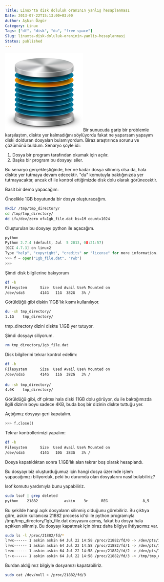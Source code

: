 ```yaml
---
Title: Linux'ta disk doluluk oranının yanlış hesaplanması
Date: 2013-07-22T15:13:00+03:00
Author: Aşkın Özgür
Category: Linux
Tags: ["df", "disk", "du", "free space"]
Slug: linuxta-disk-doluluk-oraninin-yanlis-hesaplanmasi
Status: published
---
```


![disk](/uploads/2013/07/disk.png)Bir sunucuda garip bir problemle karşılaştım, diskte yer kalmadığını söylüyordu fakat ne yaparsam yapayım diski dolduran dosyaları bulamıyordum. Biraz araştırınca sorunu ve çözümünü buldum. Senaryo şöyle idi:

1.  Dosya bir program tarafından okumak için açılır.
2.  Başka bir program bu dosyayı siler.

Bu senaryo gerçekleştiğinde, her ne kadar dosya silinmiş olsa da, hala diskte yer tutmaya devam edecektir. "du" komutuyla baktığınızda yer tutmayacaktır, ancak df ile kontrol ettiğimizde disk dolu olarak görünecektir.

Basit bir demo yapacağım:

Öncelikle 1GB boyutunda bir dosya oluşturacağım.

```bash
mkdir /tmp/tmp_directory/
cd /tmp/tmp_directory/
dd if=/dev/zero of=1gb_file.dat bs=1M count=1024
```

Oluşturulan bu dosyayı python ile açacağım.

```python
python
Python 2.7.4 (default, Jul  5 2013, 08:21:57)
[GCC 4.7.3] on linux2
Type "help", "copyright", "credits" or "license" for more information.
>>> f = open("1gb_file.dat", "rwb")
>>>
```

Şimdi disk bilgilerine bakıyorum

```bash
df -h
Filesystem      Size  Used Avail Use% Mounted on
/dev/sda5       414G   11G  382G   3% /
```

Görüldüğü gibi diskin 11GB'lık kısmı kullanılıyor.

```bash
du -sh tmp_directory/
1.1G    tmp_directory/
```

tmp\_directory dizini diskte 1.1GB yer tutuyor.

Şimdi dosyayı siliyorum.

```bash
rm tmp_directory/1gb_file.dat
```

Disk bilgilerini tekrar kontrol edelim:

```bash
df -h
Filesystem      Size  Used Avail Use% Mounted on
/dev/sda5       414G   11G  382G   3% /

du -sh tmp_directory/
4.0K    tmp_directory/
```

Görüldüğü gibi, df çıktısı hala diski 11GB dolu görüyor, du ile baktığımızda ilgili dizinin boyu sadece 4KB, buda boş bir dizinin diskte tuttuğu yer.

Açtığımız dosyayı geri kapatalım.

```python
>>> f.close()
```

Tekrar kontrollerimizi yapalım:

```bash
df -h
Filesystem      Size  Used Avail Use% Mounted on
/dev/sda5       414G   10G  383G   3% /
```

Dosya kapatıldıktan sonra 1.1GB'lık alan tekrar boş olarak hesaplandı.

Bu dosyayı biz oluşturduğumuz için hangi dosya üzerinde işlem yapacağımızı biliyorduk, peki bu durumda olan dosyalarını nasıl bulabiliriz?

lsof komutu yardımıyla bunu yapabiliriz.

```bash
sudo lsof | grep deleted
python    21882            askin    3r      REG                8,5         0    7211180 /tmp/tmp_directory/1gb_file.dat (deleted)
```

Bu şekilde hangi açık dosyaların silinmiş olduğunu görebiliriz. Bu çıktıya göre, askin kullanıcısı 21882 process id'si ile python programıyla /tmp/tmp\_directory/1gb\_file.dat dosyasını açmış, fakat bu dosya hala açıkken silinmiş. Bu dosyayı kapatmak için biraz daha bilgiye ihtiyacımız var.

```bash
sudo ls -l /proc/21882/fd/*
lrwx------ 1 askin askin 64 Jul 22 14:58 /proc/21882/fd/0 -> /dev/pts/11
lrwx------ 1 askin askin 64 Jul 22 14:58 /proc/21882/fd/1 -> /dev/pts/11
lrwx------ 1 askin askin 64 Jul 22 14:58 /proc/21882/fd/2 -> /dev/pts/11
lr-x------ 1 askin askin 64 Jul 22 14:58 /proc/21882/fd/3 -> /tmp/tmp_directory/1gb_file.dat (deleted)
```

Burdan aldığımız bilgiyle dosyamızı kapatabiliriz.

```bash
sudo cat /dev/null > /proc/21882/fd/3
```
